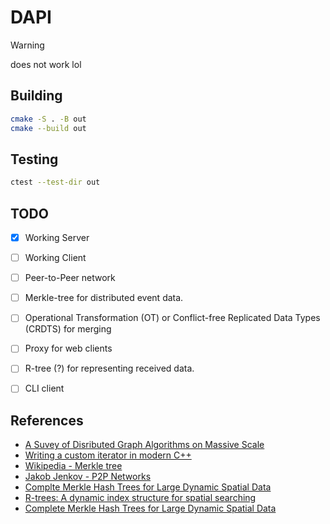 # DAPI

>[!WARNING]
>does not work lol

## Building

```sh
cmake -S . -B out
cmake --build out
```

## Testing

```sh
ctest --test-dir out
```


## TODO

- [x] Working Server
- [ ] Working Client
- [ ] Peer-to-Peer network
- [ ] Merkle-tree for distributed event data.
- [ ] Operational Transformation (OT) or Conflict-free Replicated Data Types (CRDTS) for merging
- [ ] Proxy for web clients
- [ ] R-tree (?) for representing received data.
- [ ] CLI client


## References

- [A Suvey of Disributed Graph Algorithms on Massive Scale](https://arxiv.org/abs/2404.06037)
- [Writing a custom iterator in modern C++](https://www.internalpointers.com/post/writing-custom-iterators-modern-cpp)
- [Wikipedia - Merkle tree](https://en.wikipedia.org/wiki/Merkle_tree)
- [Jakob Jenkov - P2P Networks](https://leanpub.com/p2p-networks)
- [Complte Merkle Hash Trees for Large Dynamic Spatial Data](https://ieeexplore.ieee.org/document/9071394)
- [R-trees: A dynamic index structure for spatial searching](https://dl.acm.org/doi/10.1145/971697.602266)
- [Complete Merkle Hash Trees for Large Dynamic Spatial Data]()

